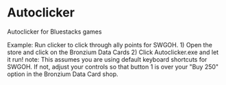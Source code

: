 # Autoclicker
Autoclicker for Bluestacks games

Example: Run clicker to click through ally points for SWGOH.
	1) Open the store and click on the Bronzium Data Cards
	2) Click Autoclicker.exe and let it run!
note: This assumes you are using default keyboard shortcuts for SWGOH.
If not, adjust your controls so that button 1 is over your "Buy 250" 
option in the Bronzium Data Card shop. 
